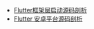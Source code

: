 - [Flutter框架层启动源码剖析](https://juejin.cn/post/6857430631732183047)
- [Flutter 安卓平台源码剖析](https://juejin.cn/post/6844903937254883335?searchId=20240122105619886FB0CA5A78DEDA9434)
